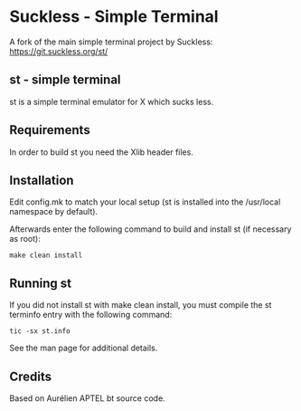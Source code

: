 # Suckless - Simple Terminal

A fork of the main simple terminal project by Suckless: https://git.suckless.org/st/

## st - simple terminal

st is a simple terminal emulator for X which sucks less.


## Requirements

In order to build st you need the Xlib header files.


## Installation

Edit config.mk to match your local setup (st is installed into
the /usr/local namespace by default).

Afterwards enter the following command to build and install st (if
necessary as root):

    make clean install


## Running st

If you did not install st with make clean install, you must compile
the st terminfo entry with the following command:

    tic -sx st.info

See the man page for additional details.

## Credits

Based on Aurélien APTEL <aurelien dot aptel at gmail dot com> bt source code.

